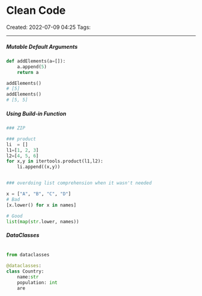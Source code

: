 # Clean Code
Created: 2022-07-09 04:25
Tags: 
____


##### Mutable Default Arguments

```python
def addElements(a=[]):
	a.append(5)
	return a

addElements()
# [5]
addElements()
# [5, 5]
```

##### Using Build-in Function

``` python
### ZIP

### product
li  = []
l1=[1, 2, 3]
l2=[4, 5, 6]
for x,y in itertools.product(l1,l2):
	li.append((x,y))	


### overdoing list comprehension when it wasn't needed

x = ["A", "B", "C", "D"]
# Bad
[x.lower() for x in names]

# Good
list(map(str.lower, names))

```

##### DataClasses

```python

from dataclasses

@dataclasses:
class Country:
	name:str
	population: int
	are
```